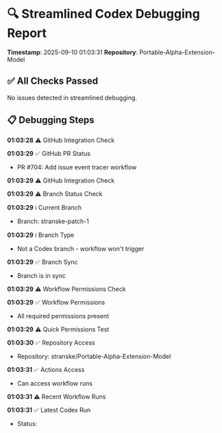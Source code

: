 # 🔍 Streamlined Codex Debugging Report

**Timestamp**: 2025-09-10 01:03:31
**Repository**: Portable-Alpha-Extension-Model

## ✅ All Checks Passed
No issues detected in streamlined debugging.

## 📋 Debugging Steps
**01:03:28** ⚠️ GitHub Integration Check

**01:03:29** ✅ GitHub PR Status
  - PR #704: Add issue event tracer workflow

**01:03:29** ⚠️ GitHub Integration Check

**01:03:29** ⚠️ Branch Status Check

**01:03:29** ℹ️ Current Branch
  - Branch: stranske-patch-1

**01:03:29** ℹ️ Branch Type
  - Not a Codex branch - workflow won't trigger

**01:03:29** ✅ Branch Sync
  - Branch is in sync

**01:03:29** ⚠️ Workflow Permissions Check

**01:03:29** ✅ Workflow Permissions
  - All required permissions present

**01:03:29** ⚠️ Quick Permissions Test

**01:03:30** ✅ Repository Access
  - Repository: stranske/Portable-Alpha-Extension-Model

**01:03:31** ✅ Actions Access
  - Can access workflow runs

**01:03:31** ⚠️ Recent Workflow Runs

**01:03:31** ✅ Latest Codex Run
  - Status: 

